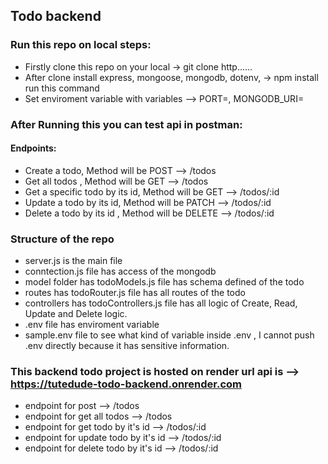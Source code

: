 ## Todo backend 

### Run this repo on local steps:
- Firstly clone this repo on your local -> git clone http......
- After clone install express, mongoose, mongodb, dotenv, -> npm install run this command 
- Set enviroment variable with variables --> PORT=, MONGODB_URI=



### After Running this you can test api in postman:
#### Endpoints:
- Create a todo, Method will be POST --> /todos
- Get all todos , Method will be GET --> /todos
- Get a specific todo by its id, Method will be GET --> /todos/:id
- Update a todo by its id, Method will be PATCH --> /todos/:id
- Delete a todo by its id , Method will be DELETE --> /todos/:id


### Structure of the repo 
- server.js is the main file
- conntection.js file has access of the mongodb
- model folder has todoModels.js file has schema defined of the todo
- routes has todoRouter.js file has all routes of the todo
- controllers has todoControllers.js file has all logic of Create, Read, Update and Delete logic.
- .env file has enviroment variable
- sample.env file to see what kind of variable inside .env , I cannot push .env directly because it has sensitive information. 


### This backend todo project is hosted on render url api is -->  https://tutedude-todo-backend.onrender.com
- endpoint for post --> /todos
- endpoint for get all todos --> /todos
- endpoint for get todo by it's id --> /todos/:id
- endpoint for update todo by it's id --> /todos/:id
- endpoint for delete todo by it's id --> /todos/:id
